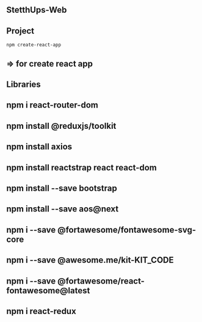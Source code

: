 ## StetthUps-Web

## Project

    npm create-react-app

## => for create react app

## Libraries

## npm i react-router-dom

## npm install @reduxjs/toolkit

## npm install axios

## npm install reactstrap react react-dom

## npm install --save bootstrap

## npm install --save aos@next

## npm i --save @fortawesome/fontawesome-svg-core

## npm i --save @awesome.me/kit-KIT_CODE

## npm i --save @fortawesome/react-fontawesome@latest

## npm i react-redux
